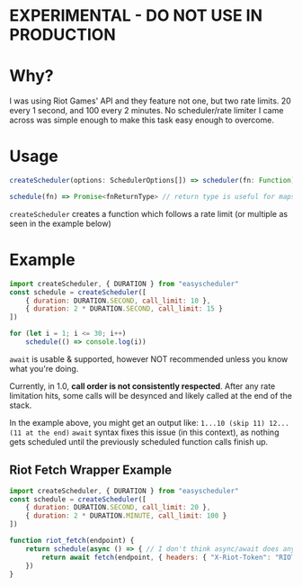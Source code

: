 # EXPERIMENTAL - DO NOT USE IN PRODUCTION

# Why?
I was using Riot Games' API and they feature not one, but two rate limits. 20 every 1 second, and 100 every 2 minutes. No scheduler/rate limiter I came across was simple enough to make this task easy enough to overcome. 

# Usage
```js
createScheduler(options: SchedulerOptions[]) => scheduler(fn: Function)

schedule(fn) => Promise<fnReturnType> // return type is useful for maps
```

`createScheduler` creates a function which follows a rate limit (or multiple as seen in the example below)
# Example
```js
import createScheduler, { DURATION } from "easyscheduler"
const schedule = createScheduler([
	{ duration: DURATION.SECOND, call_limit: 10 },
	{ duration: 2 * DURATION.SECOND, call_limit: 15 }
])

for (let i = 1; i <= 30; i++)
	schedule(() => console.log(i))
```
`await` is usable & supported, however NOT recommended unless you know what you're doing.

Currently, in 1.0, **call order is not consistently respected**. After any rate limitation hits, some calls will be desynced and likely called at the end of the stack.

In the example above, you might get an output like:
`1...10 (skip 11) 12... (11 at the end)`
`await` syntax fixes this issue (in this context), as nothing gets scheduled until the previously scheduled function calls finish up.

## Riot Fetch Wrapper Example
```js
import createScheduler, { DURATION } from "easyscheduler"
const schedule = createScheduler([
	{ duration: DURATION.SECOND, call_limit: 20 },
	{ duration: 2 * DURATION.MINUTE, call_limit: 100 }
])

function riot_fetch(endpoint) {
	return schedule(async () => { // I don't think async/await does anything here, but I left it just in case..
		return await fetch(endpoint, { headers: { "X-Riot-Token": "RIOT-GAMES-TOKEN" }}).then(res => res.json())
	})
}
```
